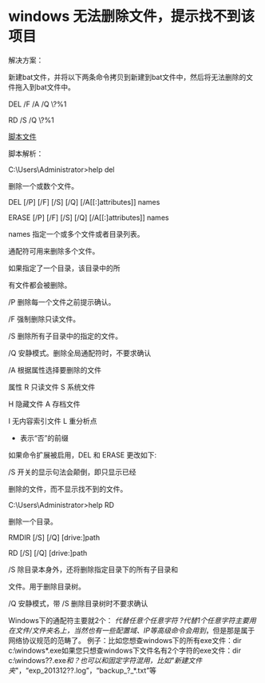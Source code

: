 
# windows 无法删除文件，提示找不到该项目

解决方案：

新建bat文件，并将以下两条命令拷贝到新建到bat文件中，然后将无法删除的文件拖入到bat文件中。

DEL /F /A /Q \\?\%1 　　

RD /S /Q \\?\%1

[脚本文件](https://github.com/yunfei00/document/blob/master/script/bat/force_del/force_del.bat)

脚本解析：

C:\Users\Administrator>help del

删除一个或数个文件。

DEL [/P] [/F] [/S] [/Q] [/A[[:]attributes]] names

ERASE [/P] [/F] [/S] [/Q] [/A[[:]attributes]] names

names 指定一个或多个文件或者目录列表。

通配符可用来删除多个文件。

如果指定了一个目录，该目录中的所

有文件都会被删除。

/P 删除每一个文件之前提示确认。

/F 强制删除只读文件。

/S 删除所有子目录中的指定的文件。

/Q 安静模式。删除全局通配符时，不要求确认

/A 根据属性选择要删除的文件

属性 R 只读文件 S 系统文件

H 隐藏文件 A 存档文件

I 无内容索引文件 L 重分析点

- 表示“否”的前缀

如果命令扩展被启用，DEL 和 ERASE 更改如下:

/S 开关的显示句法会颠倒，即只显示已经

删除的文件，而不显示找不到的文件。

C:\Users\Administrator>help RD

删除一个目录。

RMDIR [/S] [/Q] [drive:]path

RD [/S] [/Q] [drive:]path

/S 除目录本身外，还将删除指定目录下的所有子目录和

文件。用于删除目录树。

/Q 安静模式，带 /S 删除目录树时不要求确认

Windows下的通配符主要就2个：
*代替任意个任意字符
?代替1个任意字符主要用在文件/文件夹名上，当然也有一些配置域、IP等高级命令会用到*，但是那是属于网络协议规范的范畴了。
例子：比如您想查windows下的所有exe文件：dir c:\windows\*.exe如果您只想查windows下文件名有2个字符的exe文件：dir c:\windows\??.exe*和？也可以和固定字符混用，比如"新建文件夹*"，“exp_201312??.log”，“backup_?_*.txt”等
